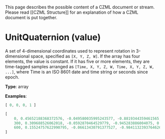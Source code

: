 This page describes the possible content of a CZML document or stream. Please read [[CZML Structure]] for an explanation of how a CZML document is put together.

# UnitQuaternion (value)

A set of 4-dimensional coordinates used to represent rotation in 3-dimensional space, specified as `[X, Y, Z, W]`. If the array has four elements, the value is constant. If it has five or more elements, they are time-tagged samples arranged as `[Time, X, Y, Z, W, Time, X, Y, Z, W, ...]`, where Time is an ISO 8601 date and time string or seconds since epoch.

**Type**: array

**Examples**:

```javascript
[ 0, 0, 0, 1 ]
```

```javascript
[
    0, 0.45652188368372576, -0.049580035995243577, -0.8819344359461565, 0.10640131785324795,
    300, 0.309688526062018, -0.0592870464529779, -0.945283886004075, 0.0837641797515638,
    600, 0.15524757622990795, -0.06613430791377527, -0.9841132393764626, 0.05518673278488507
]
```

